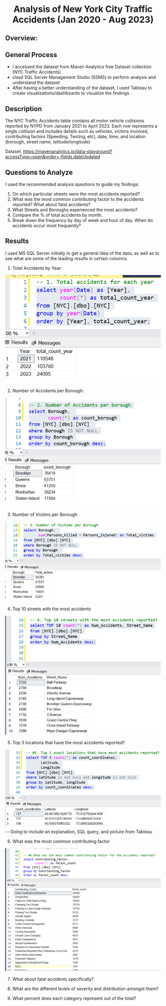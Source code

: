 # <p align='center'>Analysis of New York City Traffic Accidents (Jan 2020 - Aug 2023)</p>

## Overview:

## General Process
* I accessed the dataset from Maven Analytics free Dataset collection (NYC Traffic Accidents)
* Used SQL Server Management Studio (SSMS) to perform analysis and understand the dataset
* After having a better understanding of the dataset, I used Tableau to create visualizations/dashboards to visualize the findings.

## Description
The NYC Traffic Accidents table contains all motor vehicle collisions reported by NYPD from January 2021 to April 2023. Each row represents a single collision and includes details such as vehicles, victims involved, contributing factors (Speeding, Texting, etc), date, time, and location (borough, street name, latitude/longitude)

Dataset: https://mavenanalytics.io/data-playground?accessType=open&order=-fields.dateUpdated 

## Questions to Analyze
I used the recommended analysis questions to guide my findings:
1. On which particular streets were the most accidents reported?
2. What was the most common contributing factor to the accidents reported? What about fatal accidents?
3. What Streets and Boroughs experienced the most accidents?
4. Compare the % of total accidents by month.
5. Break down the frequency by day of week and hour of day. When do accidents occur most frequently?

## Results
I used MS SQL Server initially to get a general idea of the data, as well as to see what are some of the leading results in certain columns.
1. Total Accidents by Year:

![text](https://github.com/Nussev/NYC_Accidents_Analysis/blob/main/Query%20Images/%231_Total_Accidents.png)

2. Number of Accidents per Borough:

![text](https://github.com/Nussev/NYC_Accidents_Analysis/blob/main/Query%20Images/%232_Borough_Accidents.png)

3. Number of Victims per Borough

![text](https://github.com/Nussev/NYC_Accidents_Analysis/blob/main/Query%20Images/%233_Borough_victims.png)

4. Top 10 streets with the most accidents

![text](https://github.com/Nussev/NYC_Accidents_Analysis/blob/main/Query%20Images/%234_Top10_streets.png)

5. Top 3 locations that have the most accidents reported?

![text](https://github.com/Nussev/NYC_Accidents_Analysis/blob/main/Query%20Images/%235_exact_locations.png)
-- Going to include an explanation, SQL query, and picture from Tableau

6. What was the most common contributing factor

![text](https://github.com/Nussev/NYC_Accidents_Analysis/blob/main/Query%20Images/%236_contributing_factor.png)

7. What about fatal accidents specifically?



8. What are the different levels of severity and distribution amongst them?



9. What percent does each category represent out of the total?





